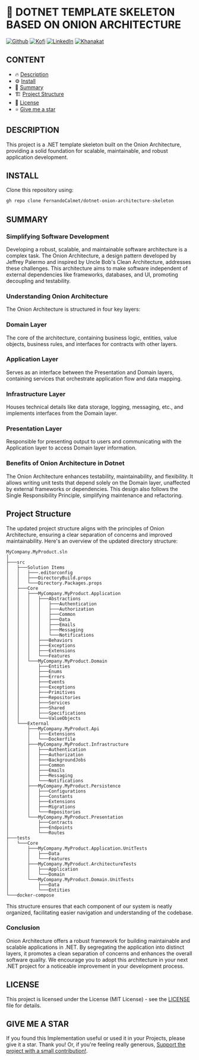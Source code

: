 # 🦄 DOTNET TEMPLATE SKELETON BASED ON ONION ARCHITECTURE

[![Github][github-shield]][github-url]
[![Kofi][kofi-shield]][kofi-url]
[![LinkedIn][linkedin-shield]][linkedin-url]
[![Khanakat][khanakat-shield]][khanakat-url]

## CONTENT

* 🔥 [Description](#description)
* ⚙️ [Install](#install)
* 📓 [Summary](#summary)
* 🏗️ [Project Structure](#project-structure)
* 📄 [License](#license)
* ⭐️ [Give me a star](#give-me-a-star)

## DESCRIPTION

This project is a .NET template skeleton built on the Onion Architecture, providing a solid foundation for scalable, maintainable, and robust application development.

## INSTALL

Clone this repository using:

```bash
gh repo clone FernandoCalmet/dotnet-onion-architecture-skeleton
```

## SUMMARY

### Simplifying Software Development
Developing a robust, scalable, and maintainable software architecture is a complex task. The Onion Architecture, a design pattern developed by Jeffrey Palermo and inspired by Uncle Bob's Clean Architecture, addresses these challenges. This architecture aims to make software independent of external dependencies like frameworks, databases, and UI, promoting decoupling and testability.

### Understanding Onion Architecture
The Onion Architecture is structured in four key layers:

### Domain Layer
The core of the architecture, containing business logic, entities, value objects, business rules, and interfaces for contracts with other layers.

### Application Layer
Serves as an interface between the Presentation and Domain layers, containing services that orchestrate application flow and data mapping.

### Infrastructure Layer
Houses technical details like data storage, logging, messaging, etc., and implements interfaces from the Domain layer.

### Presentation Layer
Responsible for presenting output to users and communicating with the Application layer to access Domain layer information.

### Benefits of Onion Architecture in Dotnet
The Onion Architecture enhances testability, maintainability, and flexibility. It allows writing unit tests that depend solely on the Domain layer, unaffected by external frameworks or dependencies. This design also follows the Single Responsibility Principle, simplifying maintenance and refactoring.

## Project Structure
The updated project structure aligns with the principles of Onion Architecture, ensuring a clear separation of concerns and improved maintainability. Here's an overview of the updated directory structure:

```
MyCompany.MyProduct.sln
│
├───src
│   ├───Solution Items
│   │   ├───.editorconfig
│   │   ├───DirectoryBuild.props
│   │   └───Directory.Packages.props
│   ├───Core
│   │   ├───MyCompany.MyProduct.Application
│   │   │   ├───Abstractions
│   │   │   │   ├───Authentication
│   │   │   │   ├───Authorization
│   │   │   │   ├───Common
│   │   │   │   ├───Data
│   │   │   │   ├───Emails
│   │   │   │   ├───Messaging
│   │   │   │   └───Notifications
│   │   │   ├───Behaviors
│   │   │   ├───Exceptions
│   │   │   ├───Extensions
│   │   │   └───Features
│   │   └───MyCompany.MyProduct.Domain
│   │       ├───Entities
│   │       ├───Enums
│   │       ├───Errors
│   │       ├───Events
│   │       ├───Exceptions
│   │       ├───Primitives
│   │       ├───Repositories
│   │       ├───Services
│   │       ├───Shared
│   │       ├───Specifications
│   │       └───ValueObjects
│   └───External
│       ├───MyCompany.MyProduct.Api
│       │   ├───Extensions
│       │   └───Dockerfile
│       ├───MyCompany.MyProduct.Infrastructure
│       │   ├───Authentication
│       │   ├───Authorization
│       │   ├───BackgroundJobs
│       │   ├───Common
│       │   ├───Emails
│       │   ├───Messaging
│       │   └───Notifications
│       ├───MyCompany.MyProduct.Persistence
│       │   ├───Configurations
│       │   ├───Constants
│       │   ├───Extensions
│       │   ├───Migrations
│       │   └───Repositories
│       └───MyCompany.MyProduct.Presentation
│           ├───Contracts
│           ├───Endpoints
│           └───Routes
├───tests
│   └───Core
│       ├───MyCompany.MyProduct.Application.UnitTests
│       │   ├───Data
│       │   └───Features
│       ├───MyCompany.MyProduct.ArchitectureTests
│       │   ├───Application
│       │   └───Domain
│       └───MyCompany.MyProduct.Domain.UnitTests
│           ├───Data
│           └───Entities
└───docker-compose
```

This structure ensures that each component of our system is neatly organized, facilitating easier navigation and understanding of the codebase.

### Conclusion
Onion Architecture offers a robust framework for building maintainable and scalable applications in .NET. By segregating the application into distinct layers, it promotes a clean separation of concerns and enhances the overall software quality. We encourage you to adopt this architecture in your next .NET project for a noticeable improvement in your development process.

## LICENSE
This project is licensed under the License (MIT License) - see the [LICENSE](LICENSE) file for details.

## GIVE ME A STAR
If you found this Implementation useful or used it in your Projects, please give it a star. Thank you! Or, if you're feeling really generous, [Support the project with a small contribution!](https://ko-fi.com/fernandocalmet).

<!--- reference style links --->
[github-shield]: https://img.shields.io/badge/-@fernandocalmet-%23181717?style=flat-square&logo=github
[github-url]: https://github.com/fernandocalmet
[kofi-shield]: https://img.shields.io/badge/-@fernandocalmet-%231DA1F2?style=flat-square&logo=kofi&logoColor=ff5f5f
[kofi-url]: https://ko-fi.com/fernandocalmet
[linkedin-shield]: https://img.shields.io/badge/-fernandocalmet-blue?style=flat-square&logo=Linkedin&logoColor=white&link=https://www.linkedin.com/in/fernandocalmet
[linkedin-url]: https://www.linkedin.com/in/fernandocalmet
[khanakat-shield]: https://img.shields.io/badge/khanakat.com-brightgreen?style=flat-square
[khanakat-url]: https://khanakat.com
